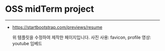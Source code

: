 # OSS midTerm project

---

- https://startbootstrap.com/previews/resume

  위 템플릿을 수정하여 제작한 페이지입니다.
  사진 사용: favicon, profile
  영상: youtube 임베드
